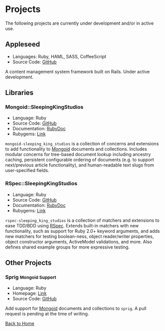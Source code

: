 ---
---

# Projects

The following projects are currently under development and/or in active use.

## Appleseed

- Languages: Ruby, HAML, SASS, CoffeeScript
- Source Code: [GitHub](https://github.com/sleepingkingstudios/nova)

A content management system framework built on Rails. Under active development.

## Libraries

### Mongoid::SleepingKingStudios

- Language: Ruby
- Source Code: [GitHub](https://github.com/sleepingkingstudios/mongoid-sleeping_king_studios)
- Documentation: [RubyDoc](http://www.rubydoc.info/github/sleepingkingstudios/mongoid-sleeping_king_studios)
- Rubygems: [Link](https://rubygems.org/gems/mongoid-sleeping_king_studios)

`mongoid-sleeping_king_studios` is a collection of concerns and extensions to add functionality to [Mongoid](http://mongoid.org/en/mongoid/index.html) documents and collections. Includes modular concerns for tree-based document lookup including ancestry caching, persistent configurable ordering of documents (e.g. to support next/previous article functionality), and human-readable text slugs from user-specified fields.

### RSpec::SleepingKingStudios

- Language: Ruby
- Source Code: [GitHub](https://github.com/sleepingkingstudios/rspec-sleeping_king_studios)
- Documentation: [RubyDoc](http://www.rubydoc.info/github/sleepingkingstudios/rspec-sleeping_king_studios)
- Rubygems: [Link](https://rubygems.org/gems/rspec-sleeping_king_studios)

`rspec-sleeping_king_studios` is a collection of matchers and extensions to ease TDD/BDD using [RSpec](http://rspec.info/). Extends built-in matchers with new functionality, such as support for Ruby 2.0+ keyword arguments, and adds new matchers for testing boolean-ness, object reader/writer properties, object constructor arguments, ActiveModel validations, and more. Also defines shared example groups for more expressive testing.

## Other Projects

<h3>Sprig <small>Mongoid Support</small></h3>

- Language: Ruby
- Homepage: [Link](http://vigetlabs.github.io/sprig/)
- Source Code: [GitHub](https://github.com/sleepingkingstudios/sprig)

Add support for [Mongoid](http://mongoid.org/en/mongoid/index.html) documents and collections to `sprig`. A pull request is pending at the time of writing.

[<i class="fa fa-fw fa-home"></i> Back to Home](/)
